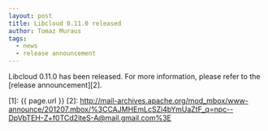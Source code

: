 ```yaml
---
layout: post
title: Libcloud 0.11.0 released
author: Tomaz Muraus
tags:
  - news
  - release announcement
---
```


Libcloud 0.11.0 has been released. For more information, please refer to
the [release announcement][2].

[1]: {{ page.url }}
[2]: http://mail-archives.apache.org/mod_mbox/www-announce/201207.mbox/%3CCAJMHEmLcSZi4bYmUaZtF_q=npc--DpVbTEH-Z+f0TCd2iteS-A@mail.gmail.com%3E
